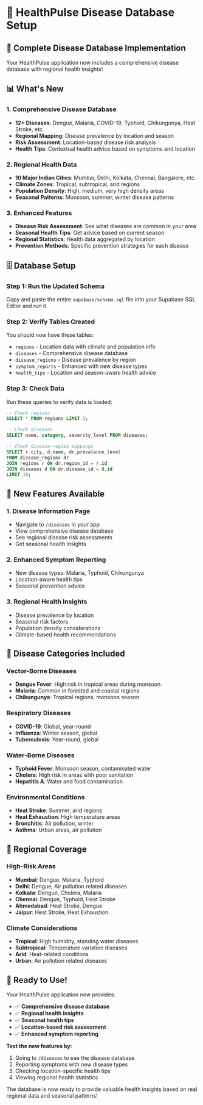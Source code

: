 # 🏥 HealthPulse Disease Database Setup

## 🚀 **Complete Disease Database Implementation**

Your HealthPulse application now includes a comprehensive disease database with regional health insights!

## 📊 **What's New**

### **1. Comprehensive Disease Database**
- **12+ Diseases**: Dengue, Malaria, COVID-19, Typhoid, Chikungunya, Heat Stroke, etc.
- **Regional Mapping**: Disease prevalence by location and season
- **Risk Assessment**: Location-based disease risk analysis
- **Health Tips**: Contextual health advice based on symptoms and location

### **2. Regional Health Data**
- **10 Major Indian Cities**: Mumbai, Delhi, Kolkata, Chennai, Bangalore, etc.
- **Climate Zones**: Tropical, subtropical, arid regions
- **Population Density**: High, medium, very high density areas
- **Seasonal Patterns**: Monsoon, summer, winter disease patterns

### **3. Enhanced Features**
- **Disease Risk Assessment**: See what diseases are common in your area
- **Seasonal Health Tips**: Get advice based on current season
- **Regional Statistics**: Health data aggregated by location
- **Prevention Methods**: Specific prevention strategies for each disease

## 🗄️ **Database Setup**

### **Step 1: Run the Updated Schema**
Copy and paste the entire `supabase/schema.sql` file into your Supabase SQL Editor and run it.

### **Step 2: Verify Tables Created**
You should now have these tables:
- `regions` - Location data with climate and population info
- `diseases` - Comprehensive disease database
- `disease_regions` - Disease prevalence by region
- `symptom_reports` - Enhanced with new disease types
- `health_tips` - Location and season-aware health advice

### **Step 3: Check Data**
Run these queries to verify data is loaded:

```sql
-- Check regions
SELECT * FROM regions LIMIT 5;

-- Check diseases
SELECT name, category, severity_level FROM diseases;

-- Check disease-region mappings
SELECT r.city, d.name, dr.prevalence_level 
FROM disease_regions dr
JOIN regions r ON dr.region_id = r.id
JOIN diseases d ON dr.disease_id = d.id
LIMIT 10;
```

## 🎯 **New Features Available**

### **1. Disease Information Page**
- Navigate to `/diseases` in your app
- View comprehensive disease database
- See regional disease risk assessments
- Get seasonal health insights

### **2. Enhanced Symptom Reporting**
- New disease types: Malaria, Typhoid, Chikungunya
- Location-aware health tips
- Seasonal prevention advice

### **3. Regional Health Insights**
- Disease prevalence by location
- Seasonal risk factors
- Population density considerations
- Climate-based health recommendations

## 🏥 **Disease Categories Included**

### **Vector-Borne Diseases**
- **Dengue Fever**: High risk in tropical areas during monsoon
- **Malaria**: Common in forested and coastal regions
- **Chikungunya**: Tropical regions, monsoon season

### **Respiratory Diseases**
- **COVID-19**: Global, year-round
- **Influenza**: Winter season, global
- **Tuberculosis**: Year-round, global

### **Water-Borne Diseases**
- **Typhoid Fever**: Monsoon season, contaminated water
- **Cholera**: High risk in areas with poor sanitation
- **Hepatitis A**: Water and food contamination

### **Environmental Conditions**
- **Heat Stroke**: Summer, arid regions
- **Heat Exhaustion**: High temperature areas
- **Bronchitis**: Air pollution, winter
- **Asthma**: Urban areas, air pollution

## 📍 **Regional Coverage**

### **High-Risk Areas**
- **Mumbai**: Dengue, Malaria, Typhoid
- **Delhi**: Dengue, Air pollution related diseases
- **Kolkata**: Dengue, Cholera, Malaria
- **Chennai**: Dengue, Typhoid, Heat Stroke
- **Ahmedabad**: Heat Stroke, Dengue
- **Jaipur**: Heat Stroke, Heat Exhaustion

### **Climate Considerations**
- **Tropical**: High humidity, standing water diseases
- **Subtropical**: Temperature variation diseases
- **Arid**: Heat-related conditions
- **Urban**: Air pollution related diseases

## 🎉 **Ready to Use!**

Your HealthPulse application now provides:
- ✅ **Comprehensive disease database**
- ✅ **Regional health insights**
- ✅ **Seasonal health tips**
- ✅ **Location-based risk assessment**
- ✅ **Enhanced symptom reporting**

**Test the new features by:**
1. Going to `/diseases` to see the disease database
2. Reporting symptoms with new disease types
3. Checking location-specific health tips
4. Viewing regional health statistics

The database is now ready to provide valuable health insights based on real regional data and seasonal patterns!